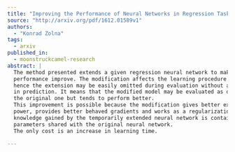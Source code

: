 ```yaml
---
title: "Improving the Performance of Neural Networks in Regression Tasks Using   Drawering"
source: "http://arxiv.org/pdf/1612.01589v1"
authors:
  - "Konrad Zolna"
tags:
  - arxiv
published_in:
  - moonstruckcamel-research
abstract: |
  The method presented extends a given regression neural network to make its
  performance improve. The modification affects the learning procedure only,
  hence the extension may be easily omitted during evaluation without any change
  in prediction. It means that the modified model may be evaluated as quickly as
  the original one but tends to perform better.
  This improvement is possible because the modification gives better expressive
  power, provides better behaved gradients and works as a regularization. The
  knowledge gained by the temporarily extended neural network is contained in the
  parameters shared with the original neural network.
  The only cost is an increase in learning time.
  
---
```

